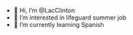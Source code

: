 - 👋 Hi, I’m @LacClinton
- 👀 I’m interested in lifeguard summer job
- 🌱 I’m currently learning Spanish

